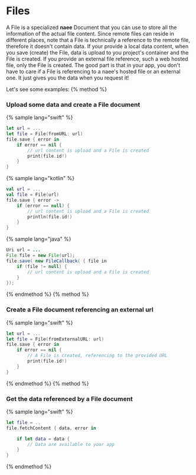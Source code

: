 # Files
A File is a specialized **naee** Document that you can use to store all the information of the actual file content.
Since remote files can reside in different places, note that a File is technically a reference to the remote file, therefore it doesn't contain data. If your provide a local data content, when you save (create) the File, data is upload to you project's container and the File is created. If you provide an external file reference, such a web hosted file, only the File is created.
The good part is that in your app, you don't have to care if a File is referencing to a naee's hosted file or an external one. It just gives you the data when you request it!

Let's see some examples:
{% method %}
### Upload some data and create a File document
{% sample lang="swift" %}
```swift
let url = ...
let file = File(fromURL: url)
file.save { error in
	if error == nil {
		// url content is upload and a File is created
		print(file.id!) 
	}
}
```
{% sample lang="kotlin" %}
```kotlin
val url = ...
val file = File(url)
file.save { error ->
	if (error == null) {
		// url content is upload and a File is created
		println(file.id!) 
	}
}
```
{% sample lang="java" %}
```java
Uri url = ...
File file = new File(url);
file.save( new FileCallback( { file in
	if (file != null) {
		// url content is upload and a File is created
	}
});
```
{% endmethod %}
{% method %}
### Create a File document referencing an external url
{% sample lang="swift" %}
```swift
let url = ...
let file = File(fromExternalURL: url)
file.save { error in
	if error == nil {
		// A File is created, referencing to the provided URL
		print(file.id!) 
	}
}
```
{% endmethod %}
{% method %}
### Get the data referenced by a File document
{% sample lang="swift" %}
```swift
let file = ..
file.fetchContent { data, error in 

	if let data = data {
		// Data are available to your app
	}
}
```
{% endmethod %}